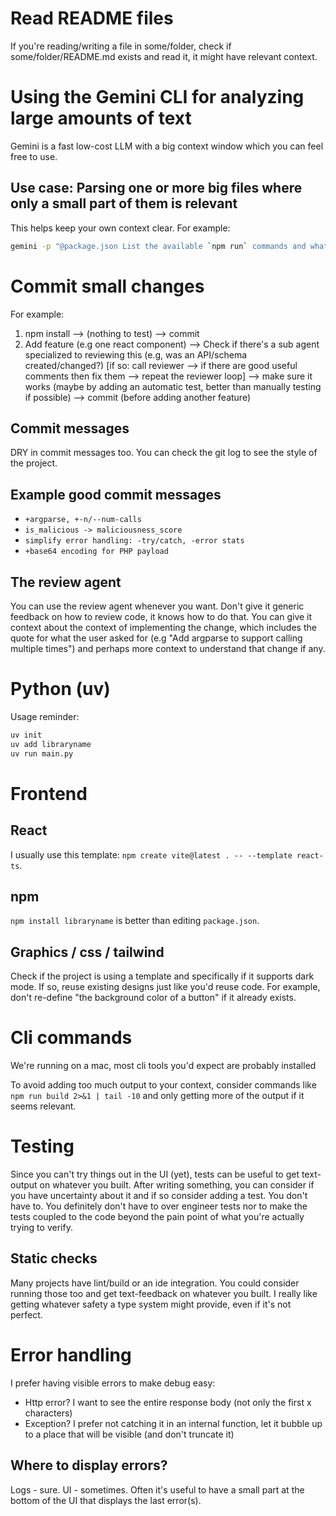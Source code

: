 # Read README files

If you're reading/writing a file in some/folder, check if some/folder/README.md exists and read it, it might have relevant context.

# Using the Gemini CLI for analyzing large amounts of text

Gemini is a fast low-cost LLM with a big context window which you can feel free to use.

## Use case: Parsing one or more big files where only a small part of them is relevant

This helps keep your own context clear. For example:

```sh
gemini -p "@package.json List the available `npm run` commands and what each of them does"
```

# Commit small changes

For example:

1. npm install --> (nothing to test) --> commit
2. Add feature (e.g one react component) --> Check if there's a sub agent specialized to reviewing this (e.g, was an API/schema created/changed?) [if so: call reviewer --> if there are good useful comments then fix them --> repeat the reviewer loop] --> make sure it works (maybe by adding an automatic test, better than manually testing if possible) --> commit (before adding another feature)

## Commit messages

DRY in commit messages too. You can check the git log to see the style of the project.

## Example good commit messages

- `+argparse, +-n/--num-calls`
- `is_malicious -> maliciousness_score`
- `simplify error handling: -try/catch, -error stats`
- `+base64 encoding for PHP payload`

## The review agent

You can use the review agent whenever you want.
Don't give it generic feedback on how to review code, it knows how to do that.
You can give it context about the context of implementing the change, which includes the quote for what the user asked for (e.g "Add argparse to support calling multiple times") and perhaps more context to understand that change if any.

# Python (uv)

Usage reminder:

```sh
uv init
uv add libraryname
uv run main.py
```

# Frontend

## React

I usually use this template: `npm create vite@latest . -- --template react-ts`.

## npm

`npm install libraryname` is better than editing `package.json`.

## Graphics / css / tailwind

Check if the project is using a template and specifically if it supports dark mode. If so, reuse existing designs just like you'd reuse code. For example, don't re-define "the background color of a button" if it already exists.

# Cli commands

We're running on a mac, most cli tools you'd expect are probably installed

To avoid adding too much output to your context, consider commands like `npm run build 2>&1 | tail -10` and only getting more of the output if it seems relevant.

# Testing

Since you can't try things out in the UI (yet), tests can be useful to get text-output on whatever you built.
After writing something, you can consider if you have uncertainty about it and if so consider adding a test.
You don't have to.
You definitely don't have to over engineer tests nor to make the tests coupled to the code beyond the pain point of what you're actually trying to verify.

## Static checks

Many projects have lint/build or an ide integration. You could consider running those too and get text-feedback on whatever you built. I really like getting whatever safety a type system might provide, even if it's not perfect.

# Error handling

I prefer having visible errors to make debug easy:

- Http error? I want to see the entire response body (not only the first x characters)
- Exception? I prefer not catching it in an internal function, let it bubble up to a place that will be visible (and don't truncate it)

## Where to display errors?

Logs - sure.
UI - sometimes. Often it's useful to have a small part at the bottom of the UI that displays the last error(s).

